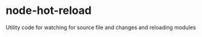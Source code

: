 node-hot-reload
===============

Utility code for watching for source file and changes and reloading modules